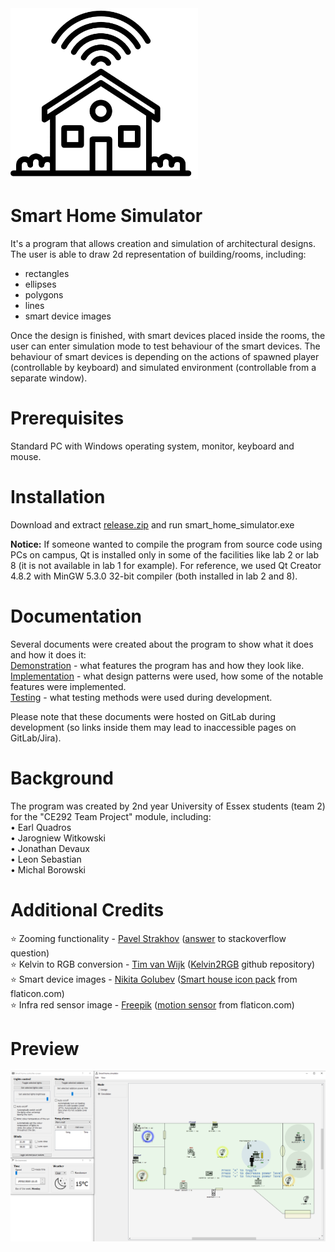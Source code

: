 <img alt="smart_home_image" src="https://raw.githubusercontent.com/michalmonday/files/master/ce292_team_project/images/readme_top_image.png" width=300 />    

# Smart Home Simulator
It's a program that allows creation and simulation of architectural designs. The user is able to draw 2d representation of building/rooms, including:  
* rectangles
* ellipses
* polygons
* lines
* smart device images

Once the design is finished, with smart devices placed inside the rooms, the user can enter simulation mode to test behaviour of the smart devices. The behaviour of smart devices is depending on the actions of spawned player (controllable by keyboard) and simulated environment (controllable from a separate window).

# Prerequisites   
Standard PC with Windows operating system, monitor, keyboard and mouse.   

# Installation   
Download and extract [release.zip](https://cseegit.essex.ac.uk/2019_ce292/ce292_team_2/blob/master/release.zip) and run smart_home_simulator.exe  

**Notice:** If someone wanted to compile the program from source code using PCs on campus, Qt is installed only in some of the facilities like lab 2 or lab 8 (it is not available in lab 1 for example). For reference, we used Qt Creator 4.8.2 with MinGW 5.3.0 32-bit compiler (both installed in lab 2 and 8).  

# Documentation
Several documents were created about the program to show what it does and how it does it:  
[Demonstration](https://github.com/michalmonday/smart_home_simulator/blob/master/Final%20Product%20Report%20Documents/ProductDemonstration.md) - what features the program has and how they look like.  
[Implementation](https://github.com/michalmonday/smart_home_simulator/blob/master/Final%20Product%20Report%20Documents/ProductImplementationReport.md) - what design patterns were used, how some of the notable features were implemented.  
[Testing](https://github.com/michalmonday/smart_home_simulator/blob/master/Final%20Product%20Report%20Documents/TestReport.md) - what testing methods were used during development.  

Please note that these documents were hosted on GitLab during development (so links inside them may lead to inaccessible pages on GitLab/Jira).  

# Background
The program was created by 2nd year University of Essex students (team 2) for the "CE292 Team Project" module, including:  
•	Earl Quadros  
•	Jarogniew Witkowski  
•	Jonathan Devaux  
•	Leon Sebastian  
•	Michal Borowski  


# Additional Credits
:star: Zooming functionality - [Pavel Strakhov](https://stackoverflow.com/users/344347/pavel-strakhov) ([answer](https://stackoverflow.com/a/19114517/4620679) to stackoverflow question)   
:star: Kelvin to RGB conversion - [Tim van Wijk](https://github.com/timvw74) ([Kelvin2RGB](https://github.com/timvw74/Kelvin2RGB) github repository)  
:star: Smart device images - [Nikita Golubev](https://www.flaticon.com/authors/nikita-golubev) ([Smart house icon pack](https://www.flaticon.com/packs/smart-house-19) from flaticon.com)  
:star: Infra red sensor image - [Freepik](https://www.flaticon.com/authors/freepik) ([motion sensor](https://www.flaticon.com/free-icon/motion-sensor_2628606) from flaticon.com)  

# Preview   
![preview image](https://github.com/michalmonday/files/blob/master/ce292_team_project/images/final/overview.png?raw=true)  
